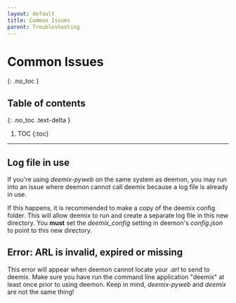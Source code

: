 ```yaml
---
layout: default
title: Common Issues
parent: Troubleshooting
---
```


# Common Issues
{: .no_toc }

## Table of contents
{: .no_toc .text-delta }

1. TOC
{:toc}

---

## Log file in use
If you're using _deemix-pyweb_ on the same system as deemon, you may run into an issue where deemon cannot call deemix because a log file is already in use.

If this happens, it is recommended to make a copy of the deemix config folder. This will allow deemix to run and create a separate log file in this new directory. You **must** set the _deemix_config_ setting in deemon's _config.json_ to point to this new directory.

## Error: ARL is invalid, expired or missing
This error will appear when deemon cannot locate your _.arl_ to send to deemix. Make sure you have run the command line application "deemix" at least once prior to using deemon. Keep in mind, _deemix-pyweb_ and _deemix_ are not the same thing!
